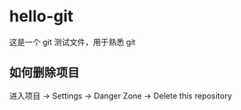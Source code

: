 # hello-git
这是一个 git 测试文件，用于熟悉 git

## 如何删除项目
进入项目 -> Settings -> Danger Zone -> Delete this repository 